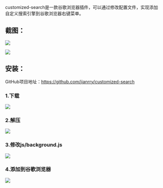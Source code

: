 customized-search是一款谷歌浏览器插件，可以通过修改配置文件，实现添加自定义搜索引擎到谷歌浏览器右键菜单。


## 截图：


![](https://img.jianrry.com/imgs/2019/08/89f40fd516dc7f12.png)

![](https://img.jianrry.com/imgs/2019/08/64ee07c6da26b861.png)


## 安装：

GitHub项目地址：<https://github.com/jianrry/customized-search>

### 1.下载

![](https://img.jianrry.com/imgs/2019/08/8d8a051e5aa93737.png)

### 2.解压

![](https://img.jianrry.com/imgs/2019/08/f126ecc926913d45.png)

### 3.修改js/background.js

![](https://img.jianrry.com/imgs/2019/08/56eda17ca80aeafd.png)

### 4.添加到谷歌浏览器

![](https://img.jianrry.com/imgs/2019/08/4a69be097ccb2adf.png)
